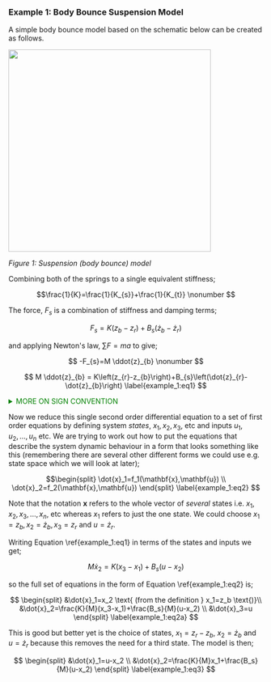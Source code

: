 
### Example 1: Body Bounce Suspension Model

A simple body bounce model based on the schematic below can be created as follows.

<img src="figures/suspension_body_bounce.png" width=400>

*Figure 1: Suspension (body bounce) model*

Combining both of the springs to a single equivalent stiffness;

$$\frac{1}{K}=\frac{1}{K_{s}}+\frac{1}{K_{t}} \nonumber $$

The force, $F_s$ is a combination of stiffness and damping terms;

$$ F_{s}=K\left(z_{b}-z_{r}\right)+B_{s}\left(\dot{z}_{b}-\dot{z}_{r}\right) \nonumber $$

and applying Newton's law, $\sum F=m a$ to give;

$$ -F_{s}=M \ddot{z}_{b} \nonumber $$

$$ M \ddot{z}_{b} = K\left(z_{r}-z_{b}\right)+B_{s}\left(\dot{z}_{r}-\dot{z}_{b}\right) \label{example_1:eq1} $$

<details close markdown="block">
  <summary style="color:green;">
    MORE ON SIGN CONVENTION
  </summary>
<hr>
If you are struggling to understand how the above has been determined please look at the diagram below;

<img src="figures/fbd.png" width=500>

We *imagine* the forces from the spring, $F_1$ and damper, $F_2$ acting in the upward direction.  Note that this is an arbitrary choice and we could have chosen another, e.g. both pointing down. With this choice the total force acting on the mass, $M$, will be described;

$$ F_{s}=K\left(z_{b}-z_{r}\right)+B_{s}\left(\dot{z}_{b}-\dot{z}_{r}\right) \nonumber $$

and since our forces act in the *opposite* direction to displacement, velocity and acceleration as defined by the arrow labelled $z_b(t)$ we say;

$$ -\sum F=ma \nonumber$$

and putting it all together we get the following (this is Equation \ref{example_1:eq1});

$$ M \ddot{z}_{b} = K\left(z_{r}-z_{b}\right)+B_{s}\left(\dot{z}_{r}-\dot{z}_{b}\right) \nonumber $$

If on the other hand we had chosen the opposite directions for $F_1$ and $F_2$ i.e. pointing downwards then $F_s$ would have looked like this;

$$ F_{s}=K\left(z_{r}-z_{b}\right)+B_{s}\left(\dot{z}_{r}-\dot{z}_{b}\right) \nonumber $$

and since forces act in the *same* direction as displacement, velocity and acceleration as defined by the arrow labelled $z_b(t)$ we say;

$$ \sum F=ma \nonumber$$

which leads to;

$$ M \ddot{z}_{b} = K\left(z_{r}-z_{b}\right)+B_{s}\left(\dot{z}_{r}-\dot{z}_{b}\right) \nonumber$$

which of course is the same as the previous one (Equation \ref{example_1:eq1})!  Note that you won't always end up with identical equations for different choices (of what is defined as positive or negative directions) but provided you have applied your choices consistently you will end up with the correct system equations.

For further information on this topic have a look at this video;

<iframe width="560" height="315" src="https://www.youtube.com/embed/-UP4rlXCMF8?controls=0" title="YouTube video player" frameborder="0" allow="accelerometer; autoplay; clipboard-write; encrypted-media; gyroscope; picture-in-picture" allowfullscreen></iframe>

<hr>
</details>

Now we reduce this single second order differential equation to a set of first order equations by defining system *states*, $x_1, x_2, x_3$, etc and inputs $u_1, u_2,..., u_n$ etc. We are trying to work out how to put the equations that describe the system dynamic behaviour in a form that looks something like this (remembering there are several other different forms we could use e.g. state space which we will look at later);

$$\begin{split} \dot{x}_1=f_1(\mathbf{x},\mathbf{u}) \\
\dot{x}_2=f_2(\mathbf{x},\mathbf{u})  \end{split} \label{example_1:eq2} $$

Note that the notation $\mathbf{x}$ refers to the whole vector of *several* states i.e. $x_1, x_2, x_3, ..., x_n$, etc whereas $x_1$ refers to just the one state. We could choose $x_1=z_b, x_2=\dot{z}_b, x_3=z_r$ and $u=\dot{z}_r$.

Writing Equation \ref{example_1:eq1} in terms of the states and inputs we get;

$$M\dot{x}_2=K(x_3-x_1)+B_s(u-x_2) \nonumber $$

so the full set of equations in the form of Equation \ref{example_1:eq2} is;

$$ \begin{split} &\dot{x}_1=x_2 \text{     (from the definition } x_1=z_b \text{)}\\
&\dot{x}_2=\frac{K}{M}(x_3-x_1)+\frac{B_s}{M}(u-x_2) \\
&\dot{x}_3=u \end{split} \label{example_1:eq2a} $$

This is good but better yet is the choice of states, $x_1=z_r-z_b$, $x_2=\dot{z}_b$ and $u=\dot{z}_r$ because this removes the need for a third state. The model is then;

$$ \begin{split} &\dot{x}_1=u-x_2 \\
&\dot{x}_2=\frac{K}{M}x_1+\frac{B_s}{M}(u-x_2) \end{split} \label{example_1:eq3} $$
